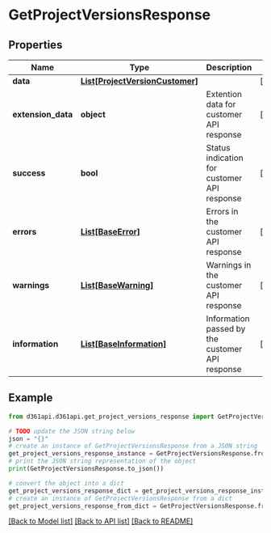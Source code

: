 # GetProjectVersionsResponse


## Properties

Name | Type | Description | Notes
------------ | ------------- | ------------- | -------------
**data** | [**List[ProjectVersionCustomer]**](ProjectVersionCustomer.md) |  | [optional] 
**extension_data** | **object** | Extention data for customer API response | [optional] 
**success** | **bool** | Status indication for customer API response | [optional] 
**errors** | [**List[BaseError]**](BaseError.md) | Errors in the customer API response | [optional] 
**warnings** | [**List[BaseWarning]**](BaseWarning.md) | Warnings in the customer API response | [optional] 
**information** | [**List[BaseInformation]**](BaseInformation.md) | Information passed by the customer API response | [optional] 

## Example

```python
from d361api.d361api.get_project_versions_response import GetProjectVersionsResponse

# TODO update the JSON string below
json = "{}"
# create an instance of GetProjectVersionsResponse from a JSON string
get_project_versions_response_instance = GetProjectVersionsResponse.from_json(json)
# print the JSON string representation of the object
print(GetProjectVersionsResponse.to_json())

# convert the object into a dict
get_project_versions_response_dict = get_project_versions_response_instance.to_dict()
# create an instance of GetProjectVersionsResponse from a dict
get_project_versions_response_from_dict = GetProjectVersionsResponse.from_dict(get_project_versions_response_dict)
```
[[Back to Model list]](../README.md#documentation-for-models) [[Back to API list]](../README.md#documentation-for-api-endpoints) [[Back to README]](../README.md)


